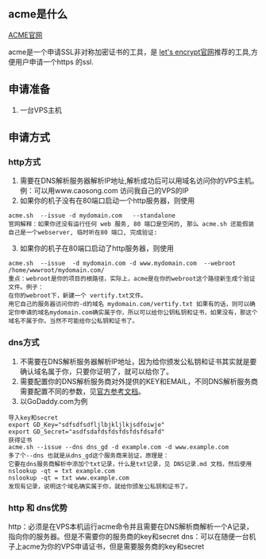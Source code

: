 ## acme是什么
[ACME官网](https://github.com/acmesh-official/acme.sh)

acme是一个申请SSL非对称加密证书的工具，是 [let's encrypt官网](https://letsencrypt.org/)推荐的工具,方便用户申请一个https 的ssl.

## 申请准备
1. 一台VPS主机
## 申请方式
### http方式
1. 需要在DNS解析服务器解析IP地址,解析成功后可以用域名访问你的VPS主机。例：可以用www.caosong.com 访问我自己的VPS的IP
2. 如果你的机子没有在80端口启动一个http服务器，则使用
```
acme.sh  --issue -d mydomain.com   --standalone
官网解释：如果你还没有运行任何 web 服务, 80 端口是空闲的, 那么 acme.sh 还能假装自己是一个webserver, 临时听在80 端口, 完成验证:
```
3. 如果你的机子在80端口启动了http服务器，则使用
```
acme.sh  --issue  -d mydomain.com -d www.mydomain.com  --webroot  /home/wwwroot/mydomain.com/
重点：webroot是你的项目的根路径，实际上，acme是在你的webroot这个路径新生成个验证文件。例子：
在你的webroot下，新建一个 vertify.txt文件。
用它自己的服务器访问你的-d的域名 mydomain.com/vertify.txt 如果有的话，则可以确定你申请的域名mydomain.com确实属于你，所以可以给你公钥私钥和证书，如果没有，那这个域名不属于你，当然不可能给你公私钥和证书了。

```
### dns方式
1. 不需要在DNS解析服务器解析IP地址，因为给你颁发公私钥和证书其实就是要确认域名属于你，只要你证明了，就可以给你了。
2. 需要配置你的DNS解析服务商对外提供的KEY和EMAIL，不同DNS解析服务商需要配置不同的参数，见[官方参考文档](https://github.com/acmesh-official/acme.sh/wiki/dnsapi)。
3. 以GoDaddy.com为例
```
导入key和secret
export GD_Key="sdfsdfsdfljlbjkljlkjsdfoiwje"
export GD_Secret="asdfsdafdsfdsfdsfdsfdsafd"
获得证书
acme.sh --issue --dns dns_gd -d example.com -d www.example.com
多了个--dns 也就是从dns_gd这个服务商来验证，原理是：
它要在dns服务商解析中添加个txt记录，什么是txt记录，见 DNS记录.md 文档，然后使用 
nslookup -qt = txt example.com 
nslookup -qt = txt www.example.com
发现有记录，说明这个域名确实属于你，就给你颁发公私钥和证书了。
```
### http 和 dns优势
http：必须是在VPS本机运行acme命令并且需要在DNS解析商解析一个A记录，指向你的服务器。但是不需要你的服务商的key和secret
dns：可以在随便一台机子上acme为你的VPS申请证书，但是需要服务商的key和secret
